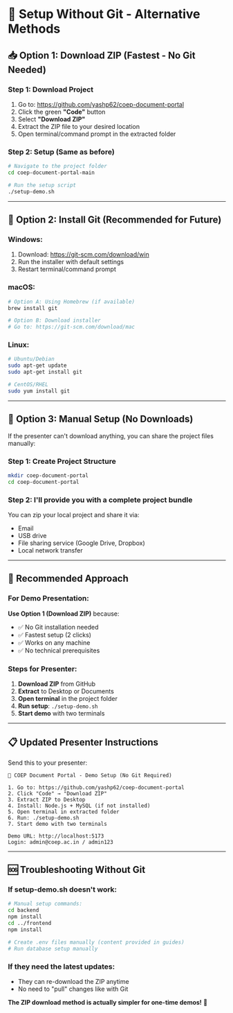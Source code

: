# 🚀 Setup Without Git - Alternative Methods

## 📥 Option 1: Download ZIP (Fastest - No Git Needed)

### Step 1: Download Project
1. Go to: https://github.com/yashp62/coep-document-portal
2. Click the green **"Code"** button
3. Select **"Download ZIP"**
4. Extract the ZIP file to your desired location
5. Open terminal/command prompt in the extracted folder

### Step 2: Setup (Same as before)
```bash
# Navigate to the project folder
cd coep-document-portal-main

# Run the setup script
./setup-demo.sh
```

---

## 🔧 Option 2: Install Git (Recommended for Future)

### Windows:
1. Download: https://git-scm.com/download/win
2. Run the installer with default settings
3. Restart terminal/command prompt

### macOS:
```bash
# Option A: Using Homebrew (if available)
brew install git

# Option B: Download installer
# Go to: https://git-scm.com/download/mac
```

### Linux:
```bash
# Ubuntu/Debian
sudo apt-get update
sudo apt-get install git

# CentOS/RHEL
sudo yum install git
```

---

## 📱 Option 3: Manual Setup (No Downloads)

If the presenter can't download anything, you can share the project files manually:

### Step 1: Create Project Structure
```bash
mkdir coep-document-portal
cd coep-document-portal
```

### Step 2: I'll provide you with a complete project bundle
You can zip your local project and share it via:
- Email
- USB drive
- File sharing service (Google Drive, Dropbox)
- Local network transfer

---

## 🎯 Recommended Approach

### For Demo Presentation:
**Use Option 1 (Download ZIP)** because:
- ✅ No Git installation needed
- ✅ Fastest setup (2 clicks)
- ✅ Works on any machine
- ✅ No technical prerequisites

### Steps for Presenter:
1. **Download ZIP** from GitHub
2. **Extract** to Desktop or Documents
3. **Open terminal** in the project folder
4. **Run setup**: `./setup-demo.sh`
5. **Start demo** with two terminals

---

## 📋 Updated Presenter Instructions

Send this to your presenter:

```
🎯 COEP Document Portal - Demo Setup (No Git Required)

1. Go to: https://github.com/yashp62/coep-document-portal
2. Click "Code" → "Download ZIP"
3. Extract ZIP to Desktop
4. Install: Node.js + MySQL (if not installed)
5. Open terminal in extracted folder
6. Run: ./setup-demo.sh
7. Start demo with two terminals

Demo URL: http://localhost:5173
Login: admin@coep.ac.in / admin123
```

---

## 🆘 Troubleshooting Without Git

### If setup-demo.sh doesn't work:
```bash
# Manual setup commands:
cd backend
npm install
cd ../frontend  
npm install

# Create .env files manually (content provided in guides)
# Run database setup manually
```

### If they need the latest updates:
- They can re-download the ZIP anytime
- No need to "pull" changes like with Git

**The ZIP download method is actually simpler for one-time demos!** 🎊